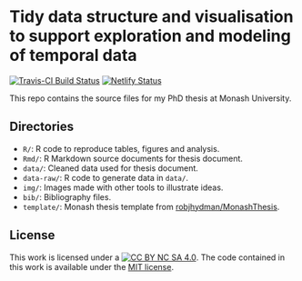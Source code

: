 # Tidy data structure and visualisation to support exploration and modeling of temporal data

[![Travis-CI Build Status](https://travis-ci.org/earowang/thesis.svg?branch=master)](https://travis-ci.org/earowang/thesis)
[![Netlify Status](https://api.netlify.com/api/v1/badges/093a311c-82c5-4c5b-86e2-14b95eb37917/deploy-status)](https://app.netlify.com/sites/earothesis/deploys)

This repo contains the source files for my PhD thesis at Monash University.

## Directories

* `R/`: R code to reproduce tables, figures and analysis.
* `Rmd/`: R Markdown source documents for thesis document.
* `data/`: Cleaned data used for thesis document.
* `data-raw/`: R code to generate data in `data/`.
* `img/`: Images made with other tools to illustrate ideas. 
* `bib/`: Bibliography files.
* `template/`: Monash thesis template from [robjhydman/MonashThesis](https://github.com/robjhyndman/MonashThesis).

## License

This work is licensed under a [![CC BY NC SA 4.0](https://img.shields.io/badge/License-CC%20BY%20NC%20SA%204.0-green.svg)](https://creativecommons.org/licenses/by-nc-sa/4.0/). The code contained in this work is available under the [MIT license](https://opensource.org/licenses/MIT).

